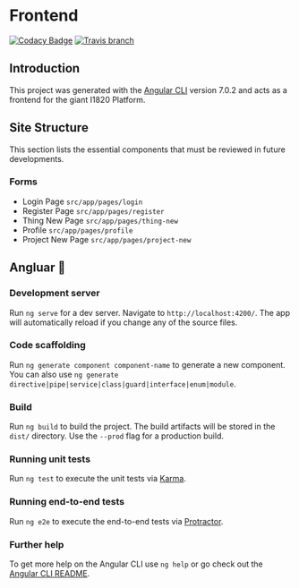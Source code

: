 # Frontend
[![Codacy Badge](https://api.codacy.com/project/badge/Grade/da903f24315147ef831f9dea1a70cbb4)](https://www.codacy.com/app/i1820/frontend?utm_source=github.com&amp;utm_medium=referral&amp;utm_content=I1820/frontend&amp;utm_campaign=Badge_Grade)
[![Travis branch](https://img.shields.io/travis/com/I1820/frontend/master.svg?style=flat-square)](https://travis-ci.com/I1820/frontend)


## Introduction
This project was generated with the [Angular CLI](https://github.com/angular/angular-cli) version 7.0.2 and acts as
a frontend for the giant I1820 Platform.

## Site Structure
This section lists the essential components that must be reviewed in future developments.

### Forms
- Login Page `src/app/pages/login`
- Register Page `src/app/pages/register`
- Thing New Page `src/app/pages/thing-new`
- Profile `src/app/pages/profile`
- Project New Page `src/app/pages/project-new`

## Angluar :see_no_evil:

### Development server

Run `ng serve` for a dev server. Navigate to `http://localhost:4200/`. The app will automatically reload if you change any of the source files.

### Code scaffolding

Run `ng generate component component-name` to generate a new component. You can also use `ng generate directive|pipe|service|class|guard|interface|enum|module`.

### Build

Run `ng build` to build the project. The build artifacts will be stored in the `dist/` directory. Use the `--prod` flag for a production build.

### Running unit tests

Run `ng test` to execute the unit tests via [Karma](https://karma-runner.github.io).

### Running end-to-end tests

Run `ng e2e` to execute the end-to-end tests via [Protractor](http://www.protractortest.org/).

### Further help

To get more help on the Angular CLI use `ng help` or go check out the [Angular CLI README](https://github.com/angular/angular-cli/blob/master/README.md).

